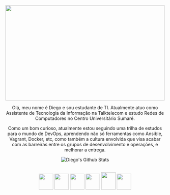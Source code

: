 <div align="center">

   <img src="https://i.pinimg.com/originals/70/8b/93/708b93095802197d5b91840040e5dcb4.gif" width="500" height="300">

</div>

<p align="center">
   Olá, meu nome é Diego e sou estudante de TI. Atualmente atuo como Assistente de Tecnologia da Informação na Talktelecom e estudo Redes de Computadores no Centro Universitário Sumaré.
</P>
<p align="center">
   Como um bom curioso, atualmente estou seguindo uma trilha de estudos para o mundo de DevOps, aprendendo não só ferramentas como Ansible, Vagrant, Docker, etc, como também a cultura envolvida que visa acabar com as barreiras entre os grupos de desenvolvimento e operações, e melhorar a entrega.
</p>

<div align="center">

![Diego's Github Stats](https://github-readme-stats.vercel.app/api?username=diego5896&show_icons=true&theme=radical)
  
</div>

<br>
<div align="center">
        <img src="https://upload.wikimedia.org/wikipedia/commons/0/0a/Python.svg" width="45" height="50" al>
        <img src="https://upload.wikimedia.org/wikipedia/commons/3/35/Tux.svg" width="45" height="50" al>
        <img src="https://upload.wikimedia.org/wikipedia/commons/9/9f/Vimlogo.svg" width="45" height="50" al>
        <img src="https://cdn.worldvectorlogo.com/logos/visual-studio-code-1.svg" width="45" height="50" al>
        <img src="https://upload.wikimedia.org/wikipedia/commons/3/3f/Git_icon.svg" width="45" height="55" al>
        <img src="https://cdn.worldvectorlogo.com/logos/vagrant.svg" width="45" height="50" al>
</div>
